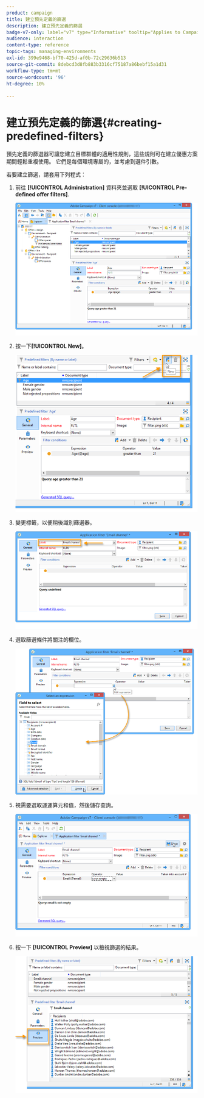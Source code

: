 ```yaml
---
product: campaign
title: 建立預先定義的篩選
description: 建立預先定義的篩選
badge-v7-only: label="v7" type="Informative" tooltip="Applies to Campaign Classic v7 only"
audience: interaction
content-type: reference
topic-tags: managing-environments
exl-id: 399e9468-bf70-425d-af0b-72c29636b513
source-git-commit: 8debcd3d8fb883b3316cf75187a86bebf15a1d31
workflow-type: tm+mt
source-wordcount: '96'
ht-degree: 10%

---
```


# 建立預先定義的篩選{#creating-predefined-filters}



預先定義的篩選器可讓您建立目標群體的適用性規則，這些規則可在建立優惠方案期間輕鬆重複使用。 它們是每個環境專屬的，並考慮到選件引數。

若要建立篩選，請套用下列程式：

1. 前往 **[!UICONTROL Administration]** 資料夾並選取 **[!UICONTROL Pre-defined offer filters]**.

   ![](assets/offer_filter_create_005.png)

1. 按一下&#x200B;**[!UICONTROL New]**。

   ![](assets/offer_filter_create_001.png)

1. 變更標籤，以便稍後識別篩選器。

   ![](assets/offer_filter_create_002.png)

1. 選取篩選條件將關注的欄位。

   ![](assets/offer_filter_create_003.png)

1. 視需要選取運運算元和值，然後儲存查詢。

   ![](assets/offer_filter_create_004.png)

1. 按一下 **[!UICONTROL Preview]** 以檢視篩選的結果。

   ![](assets/offer_filter_create_006.png)
